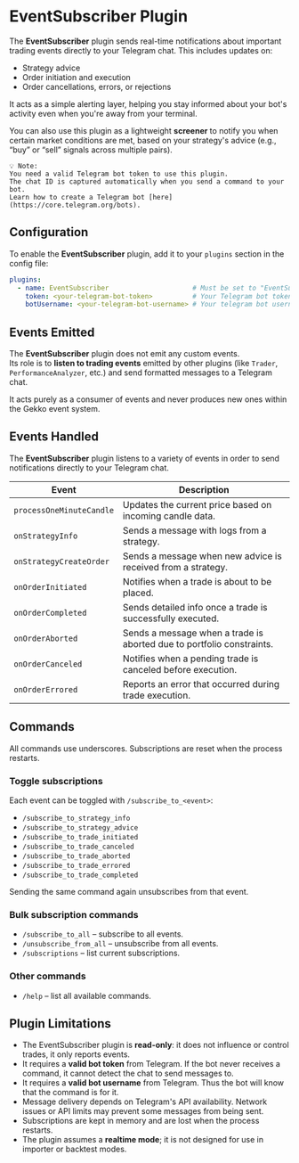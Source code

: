 # EventSubscriber Plugin

The **EventSubscriber** plugin sends real-time notifications about important trading events directly to your Telegram chat. This includes updates on:

- Strategy advice
- Order initiation and execution
- Order cancellations, errors, or rejections

It acts as a simple alerting layer, helping you stay informed about your bot's activity even when you're away from your terminal.

You can also use this plugin as a lightweight **screener** to notify you when certain market conditions are met, based on your strategy's advice (e.g., “buy” or “sell” signals across multiple pairs).

```
💡 Note:
You need a valid Telegram bot token to use this plugin.
The chat ID is captured automatically when you send a command to your bot.
Learn how to create a Telegram bot [here](https://core.telegram.org/bots).
```

## Configuration

To enable the **EventSubscriber** plugin, add it to your `plugins` section in the config file:

```yaml
plugins:
  - name: EventSubscriber                     # Must be set to "EventSubscriber"
    token: <your-telegram-bot-token>          # Your Telegram bot token
    botUsername: <your-telegram-bot-username> # Your telegram bot username
```
## Events Emitted

The **EventSubscriber** plugin does not emit any custom events.  
Its role is to **listen to trading events** emitted by other plugins (like `Trader`, `PerformanceAnalyzer`, etc.) and send formatted messages to a Telegram chat.

It acts purely as a consumer of events and never produces new ones within the Gekko event system.


## Events Handled

The **EventSubscriber** plugin listens to a variety of events in order to send notifications directly to your Telegram chat.

| Event                    | Description                                                                |
|--------------------------|----------------------------------------------------------------------------|
| `processOneMinuteCandle` | Updates the current price based on incoming candle data.                   |
| `onStrategyInfo`         | Sends a message with logs from a strategy.                                 |
| `onStrategyCreateOrder`  | Sends a message when new advice is received from a strategy.               |
| `onOrderInitiated`       | Notifies when a trade is about to be placed.                               |
| `onOrderCompleted`       | Sends detailed info once a trade is successfully executed.                 |
| `onOrderAborted`         | Sends a message when a trade is aborted due to portfolio constraints.      |
| `onOrderCanceled`        | Notifies when a pending trade is canceled before execution.                |
| `onOrderErrored`         | Reports an error that occurred during trade execution.                     |

## Commands

All commands use underscores. Subscriptions are reset when the process restarts.

### Toggle subscriptions

Each event can be toggled with `/subscribe_to_<event>`:

- `/subscribe_to_strategy_info`
- `/subscribe_to_strategy_advice`
- `/subscribe_to_trade_initiated`
- `/subscribe_to_trade_canceled`
- `/subscribe_to_trade_aborted`
- `/subscribe_to_trade_errored`
- `/subscribe_to_trade_completed`

Sending the same command again unsubscribes from that event.

### Bulk subscription commands

- `/subscribe_to_all` – subscribe to all events.
- `/unsubscribe_from_all` – unsubscribe from all events.
- `/subscriptions` – list current subscriptions.

### Other commands

- `/help` – list all available commands.

## Plugin Limitations

- The EventSubscriber plugin is **read-only**: it does not influence or control trades, it only reports events.
- It requires a **valid bot token** from Telegram. If the bot never receives a command, it cannot detect the chat to send messages to.
- It requires a **valid bot username** from Telegram. Thus the bot will know that the command is for it.
- Message delivery depends on Telegram's API availability. Network issues or API limits may prevent some messages from being sent.
- Subscriptions are kept in memory and are lost when the process restarts.
- The plugin assumes a **realtime mode**; it is not designed for use in importer or backtest modes.
